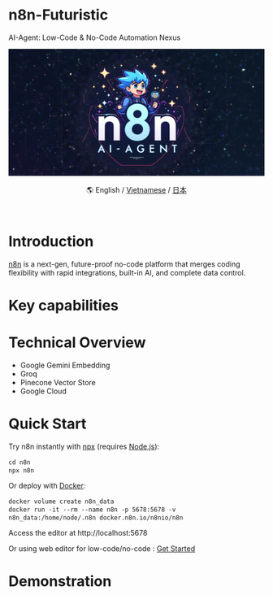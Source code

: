 # n8n-Futuristic
AI-Agent: Low-Code &amp; No-Code Automation Nexus

<div align="center">
<!-- width=120 height=120 -->
<img alt="AI_AGENT" src="assets/logo.png" style="width:720px; height:250px; object-fit:cover;">

 🌎 English / [Vietnamese](README_vn.md) / [日本](README_jp.md)

</div>
<br>

# Introduction
 <!-- chèn ảnh vô -->
[n8n](https://github.com/n8n-io/n8n) is a next-gen, future-proof no-code platform that merges coding flexibility with rapid integrations, built-in AI, and complete data control.
# Key capabilities
# Technical Overview
- Google Gemini Embedding
- Groq 
- Pinecone Vector Store
- Google Cloud

# Quick Start
Try n8n instantly with [npx](https://docs.n8n.io/hosting/installation/npm/) (requires [Node.js](https://nodejs.org/en/)):

```
cd n8n
npx n8n
```

Or deploy with [Docker](https://docs.n8n.io/hosting/installation/docker/):

```
docker volume create n8n_data
docker run -it --rm --name n8n -p 5678:5678 -v n8n_data:/home/node/.n8n docker.n8n.io/n8nio/n8n
```

Access the editor at http://localhost:5678

Or using web editor for low-code/no-code : [Get Started](https://n8n.io/)
# Demonstration

